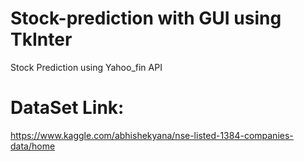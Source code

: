 # Stock-prediction with GUI using TkInter
Stock Prediction using Yahoo_fin API

#  DataSet Link:
https://www.kaggle.com/abhishekyana/nse-listed-1384-companies-data/home
